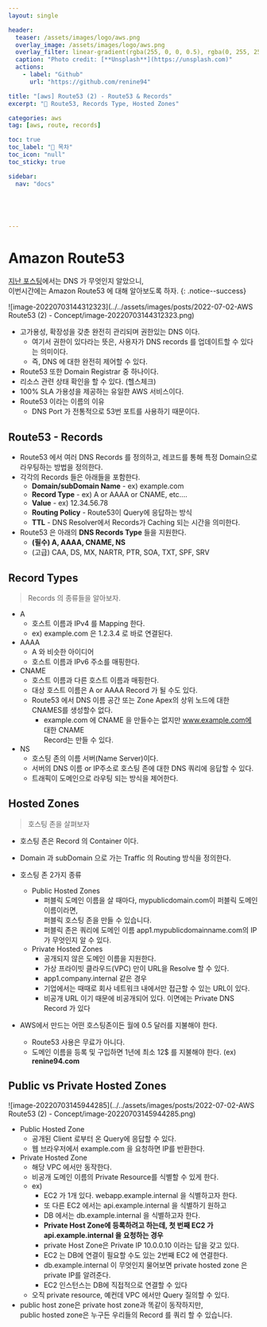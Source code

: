 ```yaml
---
layout: single

header:
  teaser: /assets/images/logo/aws.png
  overlay_image: /assets/images/logo/aws.png
  overlay_filter: linear-gradient(rgba(255, 0, 0, 0.5), rgba(0, 255, 255, 0.5))
  caption: "Photo credit: [**Unsplash**](https://unsplash.com)"
  actions:
    - label: "Github"
      url: "https://github.com/renine94"

title: "[aws] Route53 (2) - Route53 & Records"
excerpt: "🚀 Route53, Records Type, Hosted Zones"

categories: aws
tag: [aws, route, records]

toc: true
toc_label: "📕 목차"
toc_icon: "null"
toc_sticky: true

sidebar:
  nav: "docs"





---
```


# Amazon Route53

[지난 포스팅](https://renine94.github.io/aws/AWS-Route53-(1)-Basic/)에서는 DNS 가 무엇인지 알았으니,<br>이번시간에는 Amazon Route53 에 대해 알아보도록 하자.
{: .notice--success}

![image-20220703144312323](../../assets/images/posts/2022-07-02-AWS Route53 (2) - Concept/image-20220703144312323.png)

- 고가용성, 확장성을 갖춘 완전히 관리되며 권한있는 DNS 이다.
  - 여기서 권한이 있다라는 뜻은, 사용자가 DNS records 를 업데이트할 수 있다는 의미이다.
  - 즉, DNS 에 대한 완전히 제어할 수 있다.
- Route53 또한 Domain Registrar 중 하나이다.
- 리소스 관련 상태 확인을 할 수 있다. (헬스체크)
- 100% SLA 가용성을 제공하는 유일한 AWS 서비스이다.
- Route53 이라는 이름의 이유
  - DNS Port 가 전통적으로 53번 포트를 사용하기 때문이다.



## Route53 - Records

- Route53 에서 여러 DNS Records 를 정의하고, 레코드를 통해 특정 Domain으로 라우팅하는 방법을 정의한다.
- 각각의 Records 들은 아래들을 포함한다.
  - **Domain/subDomain Name** - ex) example.com
  - **Record Type** - ex) A or AAAA or CNAME, etc....
  - **Value** - ex) 12.34.56.78
  - **Routing Policy** - Route53이 Query에 응답하는 방식
  - **TTL** - DNS Resolver에서 Records가 Caching 되는 시간을 의미한다.
- Route53 은 아래의 **DNS Records Type** 들을 지원한다.
  - **(필수) A, AAAA, CNAME, NS**
  - (고급) CAA, DS, MX, NARTR, PTR, SOA, TXT, SPF, SRV



## Record Types

> Records 의 종류들을 알아보자.

- A
  - 호스트 이름과 IPv4 를 Mapping 한다.
  - ex) example.com 은 1.2.3.4 로 바로 연결된다.
- AAAA
  - A 와 비슷한 아이디어
  - 호스트 이름과 IPv6 주소를 매핑한다.
- CNAME
  - 호스트 이름과 다른 호스트 이름과 매핑한다.
  - 대상 호스트 이름은 A or AAAA Record 가 될 수도 있다.
  - Route53 에서 DNS 이름 공간 또는 Zone Apex의 상위 노드에 대한 CNAMES를 생성할수 없다.
    - example.com 에 CNAME 을 만들수는 없지만 www.example.com에 대한 CNAME<br>Record는 만들 수 있다.
- NS
  - 호스팅 존의 이름 서버(Name Server)이다.
  - 서버의 DNS 이름 or IP주소로 호스팅 존에 대한 DNS 쿼리에 응답할 수 있다.
  - 트래픽이 도메인으로 라우팅 되는 방식을 제어한다.



## Hosted Zones

> 호스팅 존을 살펴보자

- 호스팅 존은 Record 의 Container 이다.
- Domain 과 subDomain 으로 가는 Traffic 의 Routing 방식을 정의한다.



- 호스팅 존 2가지 종류
  - Public Hosted Zones
    - 퍼블릭 도메인 이름을 살 때마다, mypublicdomain.com이 퍼블릭 도메인 이름이라면,<br>퍼블릭 호스팅 존을 만들 수 있습니다.
    - 퍼블릭 존은 쿼리에 도메인 이름 app1.mypublicdomainname.com의 IP가 무엇인지 알 수 있다.
  - Private Hosted Zones
    - 공개되지 않은 도메인 이름을 지원한다.
    - 가상 프라이빗 클라우드(VPC) 만이 URL을 Resolve 할 수 있다.
    - app1.company.internal 같은 경우
    - 기업에서는 때때로 회사 네트워크 내에서만 접근할 수 있는 URL이 있다.
    - 비공개 URL 이기 때문에 비공개되어 있다. 이면에는 Private DNS Record 가 있다
- AWS에서 만드는 어떤 호스팅존이든 월에 0.5 달러를 지불해야 한다.
  - Route53 사용은 무료가 아니다.
  - 도메인 이름을 등록 및 구입하면 1년에 최소 12$ 를 지불해야 한다. (ex) **renine94.com**



## Public vs Private Hosted Zones

![image-20220703145944285](../../assets/images/posts/2022-07-02-AWS Route53 (2) - Concept/image-20220703145944285.png)

- Public Hosted Zone
  - 공개된 Client 로부터 온 Query에 응답할 수 있다.
  - 웹 브라우저에서 example.com 을 요청하면 IP를 반환한다.
- Private Hosted Zone
  - 해당 VPC 에서만 동작한다.
  - 비공개 도메인 이름의 Private Resource를 식별할 수 있게 한다.
  - ex)
    - EC2 가 1개 있다. webapp.example.internal 을 식별하고자 한다.
    - 또 다른 EC2 에서는 api.example.internal 을 식별하기 원하고
    - DB 에서는 db.example.internal 을 식별하고자 한다.
    - **Private Host Zone에 등록하려고 하는데, 첫 번째 EC2 가 api.example.internal 을 요청하는 경우**
    - private Host Zone은 Private IP 10.0.0.10 이라는 답을 갖고 있다.
    - EC2 는 DB에 연결이 필요할 수도 있는 2번째 EC2 에 연결한다.
    - db.example.internal 이 무엇인지 물어보면 private hosted zone 은 private IP를 알려준다.
    - EC2 인스턴스는 DB에 직접적으로 연결할 수 있다
  - 오직 private resource, 예컨데 VPC 에서만 Query 질의할 수 있다.
- public host zone은 private host zone과 똑같이 동작하지만,<br> public hosted zone은 누구든 우리들의 Record 를 쿼리 할 수 있습니다.



